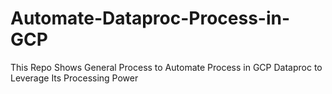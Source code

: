 # Automate-Dataproc-Process-in-GCP
This Repo Shows General Process to Automate Process in GCP Dataproc to Leverage Its Processing Power
